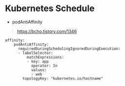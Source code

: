 # Kubernetes Schedule

* podAntiAffinity
> https://bcho.tistory.com/1346

```
affinity:
    podAntiAffinity:
      requiredDuringSchedulingIgnoredDuringExecution:
      - labelSelector:
          matchExpressions:
          - key: app
            operator: In
            values:
            - web
        topologyKey: "kubernetes.io/hostname"
```